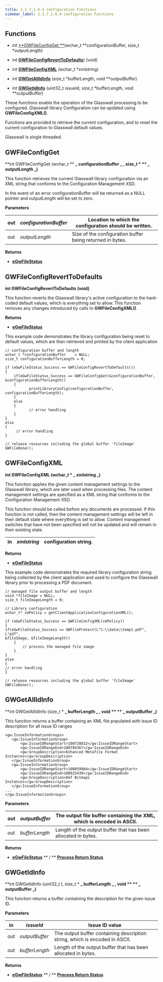 ```yaml
---
title: 2.1.7.1.6.4 Configuration Functions
sidebar_label: 2.1.7.1.6.4 Configuration Functions
---
```

## Functions

- int [**GWFileConfigGet **](#gwfileconfigget)(wchar\_t \*\*configurationBuffer, size\_t \*outputLength)

- int [**GWFileConfigRevertToDefaults**](#gwfileconfigreverttodefaults)) (void)

- int [**GWFileConfigXML**](#gwfileconfigxml) (wchar\_t \*xmlstring)

- int [**GWGetAllIdInfo**](#gwgetallidinfo) (size\_t \*bufferLength, void \*\*outputBuffer)

- int [**GWGetIdInfo**](#gwgetidinfo) (uint32\_t issueId, size\_t \*bufferLength, void \*\*outputBuffer)

These functions enable the operation of the Glasswall processing to be configured. Glasswall library Configuration can be updated using **GWFileConfigXML()**.

Functions are provided to retrieve the current configuration, and to reset the current configuration to Glasswall default values.

Glasswall is single threaded.

## GWFileConfigGet

**int GWFileConfigGet (wchar\_t \*\* **_ **configurationBuffer** _ **, size\_t \* ** _ **outputLength** _**)**

This function retrieves the current Glasswall library configuration via an XML string that conforms to the Configuration Management XSD.

In the event of an error configurationBuffer will be returned as a NULL pointer and outputLength will be set to zero.

**Parameters**

| out | _configurationBuffer_ | Location to which the configuration should be written. |
| --- | --- | --- |
| out | _outputLength_ | Size of the configuration buffer being returned in bytes. |

**Returns**

- [**eGwFileStatus**](2_1_7_1_6_3-doc_proc/2_1_7_1_6_3_7-doc_proc_res/2_1_7_1_6_3_7_2-ret_stat_def.md#egwfilestatus)

## GWFileConfigRevertToDefaults

**int GWFileConfigRevertToDefaults (void)**

This function reverts the Glasswall library&#39;s active configuration to the hard-coded default values, which is everything set to allow. This function removes any changes introduced by calls to **GWFileConfigXML()**.

**Returns**

- [**eGwFileStatus**](2_1_7_1_6_3-doc_proc/2_1_7_1_6_3_7-doc_proc_res/2_1_7_1_6_3_7_2-ret_stat_def.md#egwfilestatus)

This example code demonstrates the library configuration being reset to default values, which are then retrieved and printed by the client application
```
// configuration buffer and length 
wchar_t *configurationBuffer	= NULL; 
size_t configurationBufferLength = 0;

if (eGwFileStatus_Success == GWFileConfigRevertToDefaults())
{
    if(eGwFileStatus_Success == GWFileConfigGet(&configurationBuffer, 
&configurationBufferLength))
    { 
           printLibraryConfig(configurationBuffer, configurationBufferLength);
    }
    else
    {
           // error handling
    }
}
else
{
     // error handling
}

// release resources including the global buffer 'fileImage' 
GWFileDone();
```

## GWFileConfigXML

**int GWFileConfigXML (wchar\_t \* **_ **xmlstring** _**)**

This function applies the given content management settings to the Glasswall library, which are later used when processing files. The content management settings are specified as a XML string that conforms to the Configuration Management XSD.

This function should be called before any documents are processed. If this function is not called, then the content management settings will be left in their default state where everything is set to allow. Content management switches that have not been specified will not be updated and will remain in their existing state.

| in | _xmlstring_ | configuration string. |
| --- | --- | --- |

**Returns**

- [**eGwFileStatus**](2_1_7_1_6_3-doc_proc/2_1_7_1_6_3_7-doc_proc_res/2_1_7_1_6_3_7_2-ret_stat_def.md#egwfilestatus)

This example code demonstrates the required library configuration string being collected by the client application and used to configure the Glasswall library prior to processing a PDF document.
```
// managed file output buffer and length 
void *fileImage	= NULL;
size_t fileImageLength = 0;

// Library configuration
wchar_t* cmPolicy = getClientApplicationConfigurationXML();

if (eGwFileStatus_Success == GWFileConfigXML(cmPolicy))
{
if(eGwFileStatus_Success == GWFileProtect(L"C:\\data\\temp1.pdf", L"pdf", 
&fileImage, &fileImageLength))
    {
        // process the managed file image
    }
}
else
{
// error handling
}

// release resources including the global buffer 'fileImage' 
GWFileDone();
```

## GWGetAllIdInfo

**int GWGetAllIdInfo (size\_t \* **_ **bufferLength** _ **, void \*\* ** _ **outputBuffer** _**)**

This function returns a buffer containing an XML file populated with issue ID description for all issue ID ranges
```
<gw:IssueInformationGroups>
   <gw:IssueInformationGroup>
       <gw:IssueIDRangeStart>100728832</gw:IssueIDRangeStart>
       <gw:IssueIDRangeEnd>100794367</gw:IssueIDRangeEnd>
       <gw:GroupDescription>Enhanced Metafile Format Instances</gw:GroupDescription>
   </gw:IssueInformationGroup>
   <gw:IssueInformationGroup>
       <gw:IssueIDRangeStart>100859904</gw:IssueIDRangeStart>
       <gw:IssueIDRangeEnd>100925439</gw:IssueIDRangeEnd>
       <gw:GroupDescription>Emf Bitmaps Instances</gw:GroupDescription>
   </gw:IssueInformationGroup>
...
</gw:IssueInformationGroups>
```

**Parameters**

| out | _outputBuffer_ | The output file buffer containing the XML, which is encoded in ASCII. |
| --- | --- | --- |
| out | _bufferLength_ | Length of the output buffer that has been allocated in bytes. |

**Returns**

- [**eGwFileStatus**](2_1_7_1_6_3-doc_proc/2_1_7_1_6_3_7-doc_proc_res/2_1_7_1_6_3_7_2-ret_stat_def.md#egwfilestatus) ** / ** [**Process Return Status**](2_1_7_1_6_3-doc_proc/2_1_7_1_6_3_2-doc_processing_args.md#process-return-status)

## GWGetIdInfo

**int GWGetIdInfo (uint32\_t I, size\_t \* **_ **bufferLength** _ **, void \*\* ** _ **outputBuffer** _**)**

This function returns a buffer containing the description for the given issue ID.

**Parameters**

| in | _issueId_ | Issue ID value |
| --- | --- | --- |
| out | _outputBuffer_ | The output buffer containing description string, which is encoded in ASCII. |
| out | _bufferLength_ | Length of the output buffer that has been allocated in bytes. |

**Returns**

- [**eGwFileStatus**](2_1_7_1_6_3-doc_proc/2_1_7_1_6_3_7-doc_proc_res/2_1_7_1_6_3_7_2-ret_stat_def.md#egwfilestatus) ** / ** [**Process Return Status**](2_1_7_1_6_3-doc_proc/2_1_7_1_6_3_2-doc_processing_args.md#process-return-status)